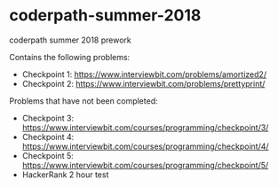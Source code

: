 # coderpath-summer-2018

coderpath summer 2018 prework

Contains the following problems:

- Checkpoint 1: https://www.interviewbit.com/problems/amortized2/
- Checkpoint 2: https://www.interviewbit.com/problems/prettyprint/

Problems that have not been completed:

- Checkpoint 3: https://www.interviewbit.com/courses/programming/checkpoint/3/
- Checkpoint 4: https://www.interviewbit.com/courses/programming/checkpoint/4/
- Checkpoint 5: https://www.interviewbit.com/courses/programming/checkpoint/5/
- HackerRank 2 hour test
